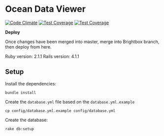 Ocean Data Viewer
======

[![Code Climate](https://codeclimate.com/github/unepwcmc/marine-portal/badges/gpa.svg)](https://codeclimate.com/github/unepwcmc/marine-portal)
[![Test Coverage](https://codeclimate.com/github/unepwcmc/marine-portal/badges/coverage.svg)](https://codeclimate.com/github/unepwcmc/marine-portal/coverage)
[![Test Coverage](https://codeclimate.com/github/unepwcmc/marine-portal/badges/coverage.svg)](https://codeclimate.com/github/unepwcmc/marine-portal/coverage)

**Deploy**

Once changes have been merged into master, merge into Brightbox branch, then deploy from here.


Ruby version: 2.1.1
Rails version: 4.1.1

Setup
-----

Install the dependencies:

```
bundle install
```

Create the `database.yml` file based on the `database.yml.example`

```
cp config/database.yml.example config/database.yml
```

Create the database:

```
rake db:setup
```
